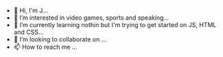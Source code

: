 - 👋 Hi, I'm J...
- 👀 I’m interested in video games, sports and speaking...
- 🌱 I’m currently learning nothin but I'm trying to get started on JS, HTML and CSS...
- 💞️ I’m looking to collaborate on ...
- 📫 How to reach me ...

<!---
Jadechxn/Jadechxn is a ✨ special ✨ repository because its `README.md` (this file) appears on your GitHub profile.
You can click the Preview link to take a look at your changes.
--->
